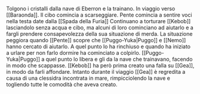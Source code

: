 Tolgono i cristalli dalla nave di Eberron e la trainano.
In viaggio verso [[Baraonda]].
Il cibo comincia a scarseggiare.
Pente comincia a sentire voci nella testa date dalla [[Spada della Furia]]
Continuano a torturare [[Kebob]] lasciandolo senza acqua e cibo, ma alcuni di loro cominciano ad aiutarlo e a fargli prendere consapevolezza della sua situazione di merda.
La situazione peggiora quando [[Pente]] scopre che [[Puggo-Yuka|Puggo]] e [[Nemo]] hanno cercato di aiutarlo. A quel punto lo ha rinchiuso e quando ha iniziato a urlare per non farlo dormire ha cominciato a colpirlo. [[Puggo-Yuka|Puggo]] a quel punto lo libera e gli da la nave che trainavano, facendo in modo che scappasse. [[Kebob]] ha però prima creato una falla su [[Gea]], in modo da farli affondare.
Intanto durante il viaggio [[Gea]] è regredita a causa di una clessidra incontrata in mare, rimpicciolendo la nave e togliendo tutte le comodità che aveva creato. 